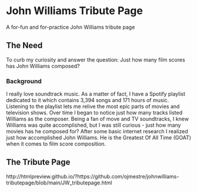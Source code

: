 # John Williams Tribute Page
A for-fun and for-practice John Williams tribute page


<h2> The Need </h2>
<p>
To curb my curiosity and answer the question: Just how many film scores has John Williams composed?
</p>

<h3> Background </h3>
<p>
I really love soundtrack music.  As a matter of fact, I have a Spotify playlist dedicated to it which contains 3,394 songs and 171 hours of music.  Listening to the playlist lets me relive the most epic parts of movies and television shows.  Over time I began to notice just how many tracks listed Williams as the composer. Being a fan of move and TV soundtracks, I knew Williams was quite accomplished, but I was still curious - just how many movies has he composed for?  After some basic internet research I realized just how accomplished John Williams.  He is the Greatest Of All Time (GOAT) when it comes to film score composition.
</p>

<h2> The Tribute Page </h2>
<p>
http://htmlpreview.github.io/?https://github.com/ojmestre/johnwilliams-tributepage/blob/main/JW_tributepage.html
</p>
